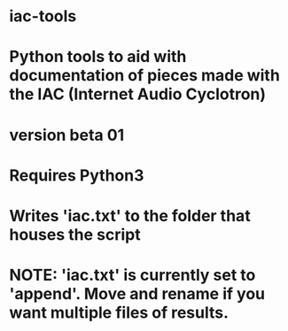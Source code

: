 # iac-tools

# Python tools to aid with documentation of pieces made with the IAC (Internet Audio Cyclotron)
# version beta 01

# Requires Python3
# Writes 'iac.txt' to the folder that houses the script
# NOTE: 'iac.txt' is currently set to 'append'. Move and rename if you want multiple files of results.
